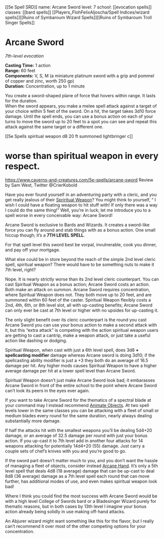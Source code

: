[[5e Spell SRD]]
name: Arcane Sword
level: 7
school: [[evocation spells]]
classes: [[bard spells]]
         [[Players_FlohFelixAljoscha/Spell Indices/wizard spells]][[Ruins of Symbaroum Wizard Spells]][[Ruins of Symbaroum Troll Singer Spells]]

# Arcane Sword 
_7th-level evocation_ 

**Casting Time:** 1 action   
**Range:** 60 feet   
**Components:** V, S, M (a miniature platinum sword with a grip and pommel of copper and zinc, worth 250 gp)   
**Duration:** Concentration, up to 1 minute 

You create a sword-shaped plane of force that hovers within range. It lasts for the duration.    
When the sword appears, you make a melee spell attack against a target of your choice within 5 feet of the sword. On a hit, the target takes 3d10 force damage. Until the spell ends, you can use a bonus action on each of your turns to move the sword up to 20 feet to a spot you can see and repeat this attack against the same target or a different one. 

[[5e Spells spiritual weapon d8 20 ft  summoned lightbringer c]]

# worse than spiritual weapon in every respect.
https://www.caverns-and-creatures.com/5e-spells/arcane-sword
Review by Sam West, Twitter @CrierKobold

Have you ever found yourself in an adventuring party with a cleric, and you get really jealous of their [Spriritual Weapon](https://www.caverns-and-creatures.com/5e-spells/spiritual-weapon)? You might think to yourself, “ I wish I could have a floating weapon to hit stuff with! If only there was a way I could do the same thing!” Well, you’re in luck; let me introduce you to a spell worse in every conceivable way: Arcane Sword!

Arcane Sword is exclusive to Bards and Wizards. It creates a sword-like force you can fly around and stab things with as a bonus action. One small hiccup though; it’s a **7TH LEVEL SPELL**.

For that spell level this sword best be vorpal, invulnerable, cook you dinner, and pay off your mortgage.

What else could be in store beyond the reach of the simple 2nd level cleric spell, spiritual weapon? There would have to be something nuts to make it 7th level, right?

Nope. It is nearly strictly worse than its 2nd level cleric counterpart. You can cast Spiritual Weapon as a bonus action; Arcane Sword costs an action. Both make an attack on summon. Arcane Sword requires concentration, where Spiritual Weapon does not. They both move up to 20 feet, and are summoned within 60 feet of the caster. Spiritual Weapon flexibly costs a 2nd, 4th, 6th, or 8th level slot, all with up-casting benefits; Arcane Sword can only ever be cast at 7th level or higher with no upsides for up-casting it.

The only slight benefit over its cleric counterpart is the round you cast Arcane Sword you can use your bonus action to make a second attack with it, but this “extra attack” is competing with the action spiritual weapon users are getting to cast a cantrip, make a weapon attack, or just take a useful action like dashing or dodging.

Spiritual Weapon, when cast with just a 6th level spell, does 3d8 **+ spellcasting modifier** damage whereas Arcane sword is doing 3d10; if the spellcasting ability modifier is just a +3 they both do an average of 16.5 damage per hit. Any higher mods causes Spiritual Weapon to have a higher average damage per hit at a lower spell level than Arcane Sword.

Spiritual Weapon doesn’t just make Arcane Sword look bad; it embarasses Arcane Sword in front of the entire school to the point where Arcane Sword can’t look its peers in the eyes ever again.

If you want to take Arcane Sword for the thematics of a spectral blade at your command may I instead recommend [Animate Objects](https://www.caverns-and-creatures.com/5e-spells/animate-objects). At two spell levels lower in the same classes you can be attacking with a fleet of small or medium blades every round for the same duration, nearly always dealing substantially more damage.

If half the attacks hit with the smallest weapons you’ll be dealing 5d4+20 damage, or an average of 32.5 damage per round with just your bonus action. If you up-cast it to 7th level add in another four attacks for 14 weapons attacking for potentially 14d4+20 (55) damage. Just carry a couple sets of chef’s knives with you and you’re good to go.

If the sword part doesn’t matter much to you, and you don’t want the hassle of managing a fleet of objects, consider instead [Arcane Hand](https://www.caverns-and-creatures.com/5e-spells/arcane-hand). It’s only a 5th level spell that deals 4d8 (18 average) damage that can be up-cast to deal 8d8 (36 average) damage as a 7th level spell each round that can move further, has additional modes of use, and even makes spiritual weapon look bad!

Where I think you could find the most success with Arcane Sword would be with a high level College of Swords bard or a Bladesinger Wizard purely for thematic reasons, but in both cases by 13th level I imagine your bonus action already being solidly in use making off-hand attacks.

An Abjurer wizard might want something like this for the flavor, but I really can’t recommend it over most of the other competing options for your concentration.